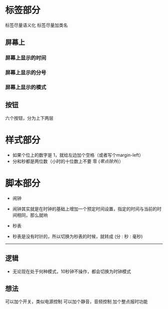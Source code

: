 # 标签部分
标签尽量语义化
标签尽量加类名

## 屏幕上
### 屏幕上显示的时间<time></time>
### 屏幕上显示的分号<i></i>
### 屏幕上显示的模式<em></em>

## 按钮
六个按钮，分为上下两层


# 样式部分
- 如果个位上的数字是 1，就给左边加个空格（或者写个margin-left）
- 分和秒都是两位数（小时的十位数上不要 零 (*零点除外*)）
# 脚本部分
+ 闹钟
- 闹钟其实就是在时钟的基础上增加一个预定时间设置，指定的时间与当前的时间相同，那么就响

+ 秒表
- 秒表是没有时针的，所以切换为秒表的时候，就转成 (分 : 秒 : 毫秒)


---

## 逻辑
- 无论现在处于何种模式，10秒钟不操作，都会切换为时钟模式 

## 想法 
可以加个开关，类似电源控制
可以加个静音，音频控制
加个整点报时功能
